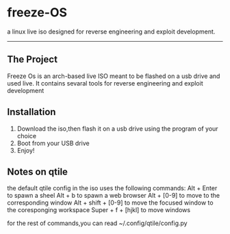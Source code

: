 # freeze-OS
a linux live iso designed for reverse engineering and exploit development.

---
## The Project
Freeze Os is an arch-based live ISO meant to be flashed on a usb drive and used live.
It contains sevaral tools for reverse engineering and exploit development


## Installation
1. Download the iso,then flash it on a usb drive using the program of your choice
2. Boot from your USB drive
3. Enjoy!

## Notes on qtile
the default qtile config in the iso uses the following commands:
Alt + Enter to spawn a sheel
Alt + b to spawn a web browser
Alt + [0-9] to move to the corresponding window
Alt + shift + [0-9] to move the focused window to the coresponging workspace
Super + f + [hjkl] to move windows

for the rest of commands,you can read ~/.config/qtile/config.py


